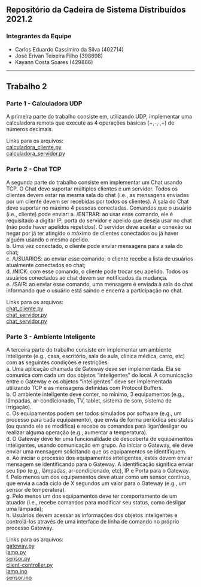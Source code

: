 ## Repositório da Cadeira de Sistema Distribuídos 2021.2

### Integrantes da Equipe
- Carlos Eduardo Cassimiro da Silva (402714)
- José Erivan Teixeira Filho (398698)
- Kayann Costa Soares (429866)

---

## Trabalho 2
### Parte 1 - Calculadora UDP
A primeira parte do trabalho consiste em, utilizando UDP, implementar uma calculadora remota que execute as 4 operações básicas (+,-,∙,÷) de números decimais. <br>

Links para os arquivos: <br>
[calculadora_cliente.py](trabalho-2/parte-1/calculadora_cliente.py)<br>
[calculadora_servidor.py](trabalho-2/parte-1/calculadora_servidor.py)<br>

### Parte 2 - Chat TCP
A segunda parte do trabalho consiste em implementar um Chat usando TCP. O Chat deve suportar múltiplos clientes e um servidor. Todos os clientes devem estar na mesma sala do chat (i.e., as mensagens enviadas por um cliente devem ser recebidas por todos os clientes). A sala do Chat deve suportar no máximo 4 pessoas conectadas. Comandos que o usuário (i.e., cliente) pode enviar:
a. /ENTRAR: ao usar esse comando, ele é requisitado a digitar IP, porta do servidor e apelido que deseja usar no chat (não pode haver apelidos repetidos). O servidor deve aceitar a conexão ou negar por já ter atingido o máximo de clientes conectados ou já haver alguém usando o mesmo apelido. <br>
b. Uma vez conectado, o cliente pode enviar mensagens para a sala do chat; <br>
c. /USUARIOS: ao enviar esse comando, o cliente recebe a lista de usuários atualmente conectados ao chat; <br>
d. /NICK: com esse comando, o cliente pode trocar seu apelido. Todos os usuários conectados ao chat devem ser notificados da mudança. <br>
e. /SAIR: ao enviar esse comando, uma mensagem é enviada à sala do chat informando que o usuário está saindo e encerra a participação no chat. <br>

Links para os arquivos: <br>
[chat_cliente.py](trabalho-2/parte-2/chat_cliente.py)<br>
[chat_servidor.py](trabalho-2/parte-2/chat_servidor.py)<br>
[chat_servidor.py](trabalho-2/parte-2/chat_util_cliente.py)<br>


### Parte 3 - Ambiente Inteligente
A terceira parte do trabalho consiste em implementar um ambiente inteligente (e.g., casa, escritório, sala de aula, clínica médica, carro, etc) com as seguintes condições e
restrições: <br>
a. Uma aplicação chamada de Gateway deve ser implementada. Ela se comunica com cada um dos objetos “inteligentes” do local. A comunicação entre o Gateway e os objetos “inteligentes” deve ser implementada utilizando TCP e as mensagens definidas com Protocol Buffers. <br>
b. O ambiente inteligente deve conter, no mínimo, 3 equipamentos (e.g., lâmpadas, ar-condicionado, TV, tablet, sistema de som, sistema de irrigação). <br>
c. Os equipamentos podem ser todos simulados por software (e.g., um processo para cada equipamento), que envia de forma periódica seu status (ou quando ele se modifica) e recebe os comandos para ligar/desligar ou realizar alguma operação (e.g., aumentar a temperatura). <br>
d. O Gateway deve ter uma funcionalidade de descoberta de equipamentos inteligentes, usando comunicação em grupo. Ao iniciar o Gateway, ele deve enviar uma mensagem solicitando que os equipamentos se identifiquem. <br>
e. Ao iniciar o processo dos equipamentos inteligentes, estes devem enviar mensagem se identificando para o Gateway. A identificação significa enviar seu tipo (e.g., lâmpadas, ar-condicionado, etc), IP e Porta para o Gateway. <br>
f. Pelo menos um dos equipamentos deve atuar como um sensor contínuo, que envia a cada ciclo de X segundos um valor para o Gateway (e.g., um sensor de
temperatura). <br>
g. Pelo menos um dos equipamentos deve ter comportamento de um atuador (i.e., recebe comandos para modificar seu status, como desligar uma lâmpada); <br>
h. Usuários devem acessar as informações dos objetos inteligentes e controlá-los através de uma interface de linha de comando no próprio processo Gateway. <br>

Links para os arquivos: <br>
[gateway.py](trabalho-2/parte-3/gateway.py)<br>
[lamp.py](trabalho-2/parte-3/lamp.py)<br>
[sensor.py](trabalho-2/parte-3/sensor.py)<br>
[client-controller.py](trabalho-2/parte-3/client-controller.py)<br>
[lamp.ino](trabalho-2/parte-3/arduino/lamp/lamp.ino)<br>
[sensor.ino](trabalho-2/parte-3/sensor/sensor.ino)<br>
